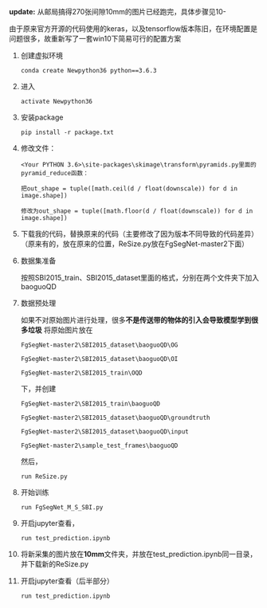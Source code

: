 **update:**
从邮局搞得270张间隙10mm的图片已经跑完，具体步骤见10-



由于原来官方开源的代码使用的keras，以及tensorflow版本陈旧，在环境配置是问题很多，故重新写了一套win10下简易可行的配置方案
1.   创建虚拟环境
      
         conda create Newpython36 python==3.6.3
        
2.   进入

         activate Newpython36
        
3.   安装package

         pip install -r package.txt
         
4.  修改文件：
   
        <Your PYTHON 3.6>\site-packages\skimage\transform\pyramids.py里面的pyramid_reduce函数：
   
        把out_shape = tuple([math.ceil(d / float(downscale)) for d in image.shape])
            
        修改为out_shape = tuple([math.floor(d / float(downscale)) for d in image.shape])
5.  下载我的代码，替换原来的代码（主要修改了因为版本不同导致的代码差异）（原来有的，放在原来的位置，ReSize.py放在FgSegNet-master2下面）
6.  数据集准备

    按照SBI2015_train、SBI2015_dataset里面的格式，分别在两个文件夹下加入baoguoQD
7.  数据预处理
    
    如果不对原始图片进行处理，很多**不是传送带的物体的引入会导致模型学到很多垃圾**
    将原始图片放在
    
        FgSegNet-master2\SBI2015_dataset\baoguoQD\OG
    
        FgSegNet-master2\SBI2015_dataset\baoguoQD\OI
    
        FgSegNet-master2\SBI2015_train\OQD
    
    下，并创建
    
        FgSegNet-master2\SBI2015_train\baoguoQD
     
        FgSegNet-master2\SBI2015_dataset\baoguoQD\groundtruth
    
        FgSegNet-master2\SBI2015_dataset\baoguoQD\input
    
        FgSegNet-master2\sample_test_frames\baoguoQD
    
    然后， 
        
        run ReSize.py
    
    
 8.  开始训练
        
         run FgSegNet_M_S_SBI.py
  
 9.  开启jupyter查看，
       
         run test_prediction.ipynb
   
 10.  将新采集的图片放在**10mm**文件夹，并放在test_prediction.ipynb同一目录，并下载新的ReSize.py
 
 11.  开启jupyter查看（后半部分）
 
          run test_prediction.ipynb
    
    
    
    
